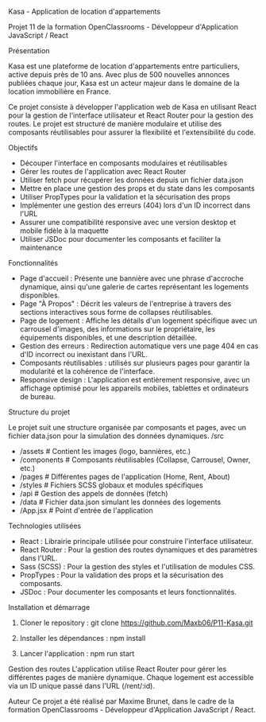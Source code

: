 Kasa - Application de location d'appartements

Projet 11 de la formation OpenClassrooms - Développeur d'Application JavaScript / React

Présentation 

Kasa est une plateforme de location d'appartements entre particuliers, active depuis près de 10 ans. Avec plus de 500 nouvelles annonces publiées chaque jour, Kasa est un acteur majeur dans le domaine de la location immobilière en France.

Ce projet consiste à développer l'application web de Kasa en utilisant React pour la gestion de l'interface utilisateur et React Router pour la gestion des routes. Le projet est structuré de manière modulaire et utilise des composants réutilisables pour assurer la flexibilité et l'extensibilité du code.

Objectifs

- Découper l'interface en composants modulaires et réutilisables
- Gérer les routes de l'application avec React Router
- Utiliser fetch pour récupérer les données depuis un fichier data.json
- Mettre en place une gestion des props et du state dans les composants
- Utiliser PropTypes pour la validation et la sécurisation des props
- Implémenter une gestion des erreurs (404) lors d'un ID incorrect dans l'URL
- Assurer une compatibilité responsive avec une version desktop et mobile fidèle à la maquette
- Utiliser JSDoc pour documenter les composants et faciliter la maintenance

Fonctionnalités

- Page d'accueil : Présente une bannière avec une phrase d'accroche dynamique, ainsi qu'une galerie de cartes représentant les logements disponibles.
- Page "À Propos" : Décrit les valeurs de l'entreprise à travers des sections interactives sous forme de collapses réutilisables.
- Page de logement : Affiche les détails d'un logement spécifique avec un carrousel d'images, des informations sur le propriétaire, les équipements disponibles, et une description détaillée.
- Gestion des erreurs : Redirection automatique vers une page 404 en cas d'ID incorrect ou inexistant dans l'URL.
- Composants réutilisables : utilisés sur plusieurs pages pour garantir la modularité et la cohérence de l'interface.
- Responsive design : L'application est entièrement responsive, avec un affichage optimisé pour les appareils mobiles, tablettes et ordinateurs de bureau.

Structure du projet

Le projet suit une structure organisée par composants et pages, avec un fichier data.json pour la simulation des données dynamiques.
/src
- /assets       # Contient les images (logo, bannières, etc.)
- /components   # Composants réutilisables (Collapse, Carrousel, Owner, etc.)
- /pages        # Différentes pages de l'application (Home, Rent, About)
- /styles       # Fichiers SCSS globaux et modules spécifiques
- /api          # Gestion des appels de données (fetch)
- /data         # Fichier data.json simulant les données des logements
- /App.jsx      # Point d'entrée de l'application

Technologies utilisées

- React : Librairie principale utilisée pour construire l'interface utilisateur.
- React Router : Pour la gestion des routes dynamiques et des paramètres dans l'URL.
- Sass (SCSS) : Pour la gestion des styles et l'utilisation de modules CSS.
- PropTypes : Pour la validation des props et la sécurisation des composants.
- JSDoc : Pour documenter les composants et leurs fonctionnalités.

Installation et démarrage
1. Cloner le repository :
git clone https://github.com/Maxb06/P11-Kasa.git

2. Installer les dépendances :
npm install

3. Lancer l'application :
npm run start

Gestion des routes
L'application utilise React Router pour gérer les différentes pages de manière dynamique. Chaque logement est accessible via un ID unique passé dans l'URL (/rent/:id).

Auteur
Ce projet a été réalisé par Maxime Brunet, dans le cadre de la formation OpenClassrooms - Développeur d'Application JavaScript / React.
